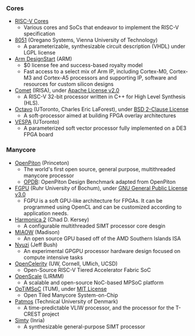 ### Cores
+ [RISC-V Cores](https://riscv.org/exchange/cores-socs/)
  - Various cores and SoCs that endeavor to implement the RISC-V specification
+ [8051](https://www.oreganosystems.at/products/ip-cores/8051-ip-core) (Oregano Systems, Vienna University of Technology)
  - A parameterizable, synthesizable circuit description (VHDL) under LGPL license
+ [Arm DesignStart](https://developer.arm.com/ip-products/designstart) (ARM)
  - $0 license fee and success-based royalty model
  - Fast access to a select mix of Arm IP, including Cortex-M0, Cortex-M3 and Cortex-A5 processors and supporting IP, software and resources for custom silicon designs
+ [Comet](https://gitlab.inria.fr/srokicki/Comet) (IRISA), under [Apache License v2.0](https://gitlab.inria.fr/srokicki/Comet/-/blob/master/LICENSE)
  - A RISC-V 32-bit processor written in C++ for High Level Synthesis (HLS).
+ [Octavo](http://fpgacpu.ca/octavo/) (UToronto, Charles Eric LaForest), under [BSD 2-Clause License](https://github.com/laforest/Octavo/blob/master/LICENSE)
  - A soft-processor aimed at building FPGA overlay architectures
+ [VESPA](http://www.eecg.toronto.edu/VESPA/) (UToronto)
  - A parameterized soft vector processor fully implemented on a DE3 FPGA board

### Manycore
+ [OpenPiton](https://github.com/PrincetonUniversity/openpiton) (Princeton)
  - The world's first open source, general purpose, multithreaded manycore processor
  - [OPDB](https://github.com/PrincetonUniversity/OPDB): OpenPiton Design Benchmark adapted from OpenPiton
+ [FGPU](https://github.com/malkadi/FGPU) (Ruhr University of Bochum), under [GNU General Public License v3.0](https://github.com/malkadi/FGPU/blob/master/LICENSE)
  - FGPU is a soft GPU-like architecture for FPGAs. It can be programmed using OpenCL and can be customized according to application needs.
+ [Harmonica 2](https://github.com/cdkersey/harmonica2) (Chad D. Kersey)
  - A configurable multithreaded SIMT processor core desgin
+ [MIAOW](https://github.com/VerticalResearchGroup/miaow) (Madison)
  - An open source GPU based off of the AMD Southern Islands ISA
+ [Nyuzi](https://github.com/jbush001/NyuziProcessor) (Jeff Bush)
  - An experimental GPGPU processor hardware design focused on compute intensive tasks
+ [OpenCelerity](http://opencelerity.org/) (UW, Cornell, UMich, UCSD)
  - Open-Source RISC-V Tiered Accelerator Fabric SoC
+ [OpenScale](http://www.lirmm.fr/ADAC/?page_id=102) (LIRMM)
  - A scalable and open-source NoC-based MPSoC platform
+ [OpTiMSoC](https://github.com/optimsoc/optimsoc) (TUM), under [MIT License](https://github.com/optimsoc/optimsoc/blob/master/COPYING)
  - Open Tiled Manycore System-on-Chip
+ [Patmos](https://github.com/t-crest/patmos) (Technical University of Denmark)
  - A time-predictable VLIW processor, and the processor for the T-CREST project 
+ [Simty](https://gforge.inria.fr/scm/?group_id=8062) (Inria)
  - A synthesizable general-purpose SIMT processor
